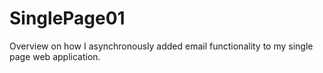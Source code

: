 # SinglePage01
Overview on how I asynchronously added email functionality to my single page web application.
